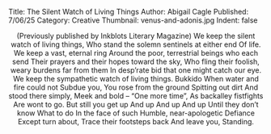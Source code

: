 Title: The Silent Watch of Living Things
Author: Abigail Cagle
Published: 7/06/25
Category: Creative
Thumbnail: venus-and-adonis.jpg
Indent: false

<center>
(Previously published by Inkblots Literary Magazine)
We keep the silent watch of living things, 
Who stand the solemn sentinels at either end 
Of life. We keep a vast, eternal ring 
Around the poor, terrestrial beings who each send 
Their prayers and their hopes toward the sky, 
Who fling their foolish, weary burdens far from them 
In desp’rate bid that one might catch our eye. 
We keep the sympathetic watch of living things.
Bukkido 
When water and fire could not Subdue you, 
You rose from the ground Spitting out dirt 
And stood there simply, Meek and bold – 
“One more time”, 
As backalley fistfights 
Are wont to go. 
But still you get up 
And up 
And up 
And up 
Until they don’t know 
What to do 
In the face of such 
Humble, near-apologetic Defiance 
Except turn about, 
Trace their footsteps back And leave you, 
Standing.
</center>